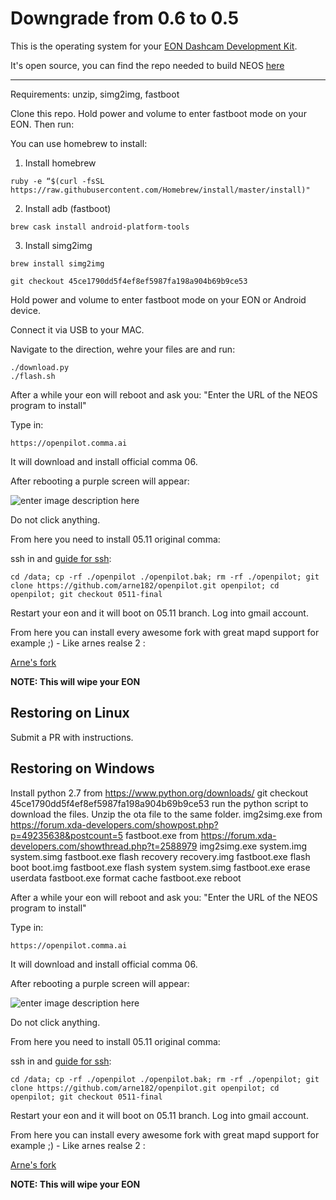 Downgrade from 0.6 to 0.5 
======

This is the operating system for your [EON Dashcam Development Kit](https://shop.comma.ai/products/eon-dashcam-devkit).

It's open source, you can find the repo needed to build NEOS [here](https://github.com/commaai/eon-neos-builder)


------

Requirements: unzip, simg2img, fastboot

Clone this repo. Hold power and volume to enter fastboot mode on your EON. Then run:

You can use homebrew to install: 

1. Install homebrew

```
ruby -e “$(curl -fsSL https://raw.githubusercontent.com/Homebrew/install/master/install)"
```
2. Install adb (fastboot)

```
brew cask install android-platform-tools
```

3. Install simg2img
```
brew install simg2img
```

``` 
git checkout 45ce1790dd5f4ef8ef5987fa198a904b69b9ce53
```

Hold power and volume to enter fastboot mode on your EON or Android device. 

Connect it via USB to your MAC.

Navigate to the direction, wehre your files are and run:

```
./download.py 
./flash.sh
```

After a while your eon will reboot and ask you: "Enter the URL of the NEOS program to install"

Type in:

```
https://openpilot.comma.ai
```

It will download and install official comma 06. 

After rebooting a purple screen will appear: 

![enter image description here](https://cdn.discordapp.com/attachments/555026950067060736/597766347031838723/image0.jpg)


Do not click anything. 

From here you need to install 05.11 original comma:

ssh in and [guide for ssh](https://medium.com/@jfrux/comma-eon-getting-connected-with-ssh-3ed6136e4a75): 

```
cd /data; cp -rf ./openpilot ./openpilot.bak; rm -rf ./openpilot; git clone https://github.com/arne182/openpilot.git openpilot; cd openpilot; git checkout 0511-final
```

Restart your eon and it will boot on 05.11 branch. Log into gmail account.

From here you can install every awesome fork with great mapd support for example ;) - Like arnes realse 2 :

[Arne's fork](https://github.com/arne182/openpilot/tree/release2)



<b>NOTE: This will wipe your EON</b>



Restoring on Linux
------
Submit a PR with instructions.

Restoring on Windows
------
Install python 2.7 from https://www.python.org/downloads/
git checkout 45ce1790dd5f4ef8ef5987fa198a904b69b9ce53
run the python script to download the files.
Unzip the ota file to the same folder.
img2simg.exe from  https://forum.xda-developers.com/showpost.php?p=49235638&postcount=5
fastboot.exe from https://forum.xda-developers.com/showthread.php?t=2588979
img2simg.exe system.img system.simg
fastboot.exe flash recovery recovery.img
fastboot.exe flash boot boot.img
fastboot.exe flash system system.simg
fastboot.exe erase userdata
fastboot.exe format cache
fastboot.exe reboot

After a while your eon will reboot and ask you: "Enter the URL of the NEOS program to install"

Type in:

```
https://openpilot.comma.ai
```

It will download and install official comma 06. 

After rebooting a purple screen will appear: 

![enter image description here](https://cdn.discordapp.com/attachments/555026950067060736/597766347031838723/image0.jpg)


Do not click anything. 

From here you need to install 05.11 original comma:

ssh in and [guide for ssh](https://medium.com/@jfrux/comma-eon-getting-connected-with-ssh-3ed6136e4a75): 

```
cd /data; cp -rf ./openpilot ./openpilot.bak; rm -rf ./openpilot; git clone https://github.com/arne182/openpilot.git openpilot; cd openpilot; git checkout 0511-final
```

Restart your eon and it will boot on 05.11 branch. Log into gmail account.

From here you can install every awesome fork with great mapd support for example ;) - Like arnes realse 2 :

[Arne's fork](https://github.com/arne182/openpilot/tree/release2)



<b>NOTE: This will wipe your EON</b>
